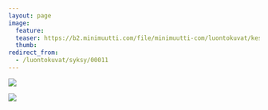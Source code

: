 ```yaml
---
layout: page
image:
  feature:
  teaser: https://b2.minimuutti.com/file/minimuutti-com/luontokuvat/kes%C3%A4/1/20130902_202611-245px.jpg
  thumb:
redirect_from:
  - /luontokuvat/syksy/00011
---
```


[![](https://b2.minimuutti.com/file/minimuutti-com/luontokuvat/kes%C3%A4/1/20130902_202605-800px.jpg)](https://dl.dropboxusercontent.com/sh/ea1wtnz7z734o12/AADuwi_N_WXfe5VpDQdS82aia/luontokuvat/kes%C3%A4/1/20130902_202605.jpg)

[![](https://b2.minimuutti.com/file/minimuutti-com/luontokuvat/kes%C3%A4/1/20130902_202611-800px.jpg)](https://dl.dropboxusercontent.com/sh/ea1wtnz7z734o12/AAD_ILmgDejFe2o8U8TaQl4na/luontokuvat/kes%C3%A4/1/20130902_202611.jpg)
